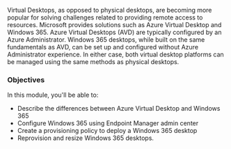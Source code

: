 Virtual Desktops, as opposed to physical desktops, are becoming more popular for solving challenges related to providing remote access to resources. Microsoft provides solutions such as Azure Virtual Desktop and Windows 365. Azure Virtual Desktops (AVD) are typically configured by an Azure Administrator. Windows 365 desktops, while built on the same fundamentals as AVD, can be set up and configured without Azure Administrator experience. In either case, both virtual desktop platforms can be managed using the same methods as physical desktops.

### Objectives

In this module, you'll be able to:

 -  Describe the differences between Azure Virtual Desktop and Windows 365
 -  Configure Windows 365 using Endpoint Manager admin center
 -  Create a provisioning policy to deploy a Windows 365 desktop
 -  Reprovision and resize Windows 365 desktops.
